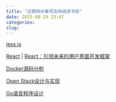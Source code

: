 ```yaml
---
title: "近期待办事项及待阅读书目"
date: 2015-08-19 23:47
categories:
slug: 
---
```

>
[less.js](http://less.bootcss.com/)

[React](http://facebook.github.io/react/) | 
[React：引领未来的用户界面开发框架](http://item.jd.com/11688174.html)

[Docker源码分析](http://item.jd.com/11742113.html)

[Open Stack设计与实现](http://item.jd.com/11681557.html)

[Go语言程序设计](http://item.jd.com/11281696.html)
